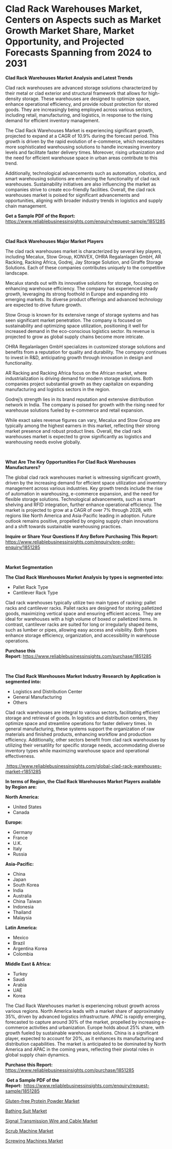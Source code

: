 <p><h1>Clad Rack Warehouses Market, Centers on Aspects such as Market Growth Market Share, Market Opportunity, and Projected Forecasts Spanning from 2024 to 2031</h1></p><p><strong>Clad Rack Warehouses Market Analysis and Latest Trends</strong></p>
<p><p>Clad rack warehouses are advanced storage solutions characterized by their metal or clad exterior and structural framework that allows for high-density storage. These warehouses are designed to optimize space, enhance operational efficiency, and provide robust protection for stored goods. They are increasingly being employed across various sectors, including retail, manufacturing, and logistics, in response to the rising demand for efficient inventory management.</p><p>The Clad Rack Warehouses Market is experiencing significant growth, projected to expand at a CAGR of 10.9% during the forecast period. This growth is driven by the rapid evolution of e-commerce, which necessitates more sophisticated warehousing solutions to handle increasing inventory levels and facilitate faster delivery times. Moreover, rising urbanization and the need for efficient warehouse space in urban areas contribute to this trend. </p><p>Additionally, technological advancements such as automation, robotics, and smart warehousing solutions are enhancing the functionality of clad rack warehouses. Sustainability initiatives are also influencing the market as companies strive to create eco-friendly facilities. Overall, the clad rack warehouses market is poised for significant advancements and opportunities, aligning with broader industry trends in logistics and supply chain management.</p></p>
<p><strong>Get a Sample PDF of the Report:&nbsp;</strong> <a href="https://www.reliablebusinessinsights.com/enquiry/request-sample/1851285?utm_campaign=39&utm_medium=2&utm_source=Github&utm_content=ia&utm_term=18102024&utm_id=clad-rack-warehouses">https://www.reliablebusinessinsights.com/enquiry/request-sample/1851285</a></p>
<p>&nbsp;</p>
<p><strong>Clad Rack Warehouses Major Market Players</strong></p>
<p><p>The clad rack warehouses market is characterized by several key players, including Mecalux, Stow Group, KONVEX, OHRA Regalanlagen GmbH, AR Racking, Racking Africa, Godrej, Jay Storage Solution, and Giraffe Storage Solutions. Each of these companies contributes uniquely to the competitive landscape.</p><p>Mecalux stands out with its innovative solutions for storage, focusing on enhancing warehouse efficiency. The company has experienced steady growth, leveraging its strong foothold in Europe and expanding into emerging markets. Its diverse product offerings and advanced technology are expected to drive future growth.</p><p>Stow Group is known for its extensive range of storage systems and has seen significant market penetration. The company is focused on sustainability and optimizing space utilization, positioning it well for increased demand in the eco-conscious logistics sector. Its revenue is projected to grow as global supply chains become more intricate.</p><p>OHRA Regalanlagen GmbH specializes in customized storage solutions and benefits from a reputation for quality and durability. The company continues to invest in R&D, anticipating growth through innovation in design and functionality.</p><p>AR Racking and Racking Africa focus on the African market, where industrialization is driving demand for modern storage solutions. Both companies project substantial growth as they capitalize on expanding manufacturing and logistics sectors in the region.</p><p>Godrej’s strength lies in its brand reputation and extensive distribution network in India. The company is poised for growth with the rising need for warehouse solutions fueled by e-commerce and retail expansion.</p><p>While exact sales revenue figures can vary, Mecalux and Stow Group are typically among the highest earners in this market, reflecting their strong market presence and robust product lines. Overall, the clad rack warehouses market is expected to grow significantly as logistics and warehousing needs evolve globally.</p></p>
<p>&nbsp;</p>
<p><strong>What Are The Key Opportunities For Clad Rack Warehouses Manufacturers?</strong></p>
<p><p>The global clad rack warehouses market is witnessing significant growth, driven by the increasing demand for efficient space utilization and inventory management across various industries. Key growth trends include the rise of automation in warehousing, e-commerce expansion, and the need for flexible storage solutions. Technological advancements, such as smart shelving and RFID integration, further enhance operational efficiency. The market is projected to grow at a CAGR of over 7% through 2028, with regions like North America and Asia-Pacific leading in adoption. Future outlook remains positive, propelled by ongoing supply chain innovations and a shift towards sustainable warehousing practices.</p></p>
<p><strong>Inquire or Share Your Questions If Any Before Purchasing This Report:</strong> <a href="https://www.reliablebusinessinsights.com/enquiry/pre-order-enquiry/1851285?utm_campaign=39&utm_medium=2&utm_source=Github&utm_content=ia&utm_term=18102024&utm_id=clad-rack-warehouses">https://www.reliablebusinessinsights.com/enquiry/pre-order-enquiry/1851285</a></p>
<p>&nbsp;</p>
<p><strong>Market Segmentation</strong></p>
<p><strong>The Clad Rack Warehouses Market Analysis by types is segmented into:</strong></p>
<p><ul><li>Pallet Rack Type</li><li>Cantilever Rack Type</li></ul></p>
<p><p>Clad rack warehouses typically utilize two main types of racking: pallet racks and cantilever racks. Pallet racks are designed for storing palletized goods, maximizing vertical space and ensuring efficient access. They are ideal for warehouses with a high volume of boxed or palletized items. In contrast, cantilever racks are suited for long or irregularly shaped items, such as lumber or pipes, allowing easy access and visibility. Both types enhance storage efficiency, organization, and accessibility in warehouse operations.</p></p>
<p><strong>Purchase this Report:&nbsp;</strong><a href="https://www.reliablebusinessinsights.com/purchase/1851285?utm_campaign=39&utm_medium=2&utm_source=Github&utm_content=ia&utm_term=18102024&utm_id=clad-rack-warehouses">https://www.reliablebusinessinsights.com/purchase/1851285</a></p>
<p>&nbsp;</p>
<p><strong>The Clad Rack Warehouses Market Industry Research by Application is segmented into:</strong></p>
<p><ul><li>Logistics and Distribution Center</li><li>General Manufacturing</li><li>Others</li></ul></p>
<p><p>Clad rack warehouses are integral to various sectors, facilitating efficient storage and retrieval of goods. In logistics and distribution centers, they optimize space and streamline operations for faster delivery times. In general manufacturing, these systems support the organization of raw materials and finished products, enhancing workflow and production efficiency. Additionally, other sectors benefit from clad rack warehouses by utilizing their versatility for specific storage needs, accommodating diverse inventory types while maximizing warehouse space and operational effectiveness.</p></p>
<p><a href="https://www.reliablebusinessinsights.com/global-clad-rack-warehouses-market-r1851285?utm_campaign=39&utm_medium=2&utm_source=Github&utm_content=ia&utm_term=18102024&utm_id=clad-rack-warehouses">&nbsp;https://www.reliablebusinessinsights.com/global-clad-rack-warehouses-market-r1851285</a></p>
<p><strong>In terms of Region, the Clad Rack Warehouses Market Players available by Region are:</strong></p>
<p>
    <p> <strong> North America: </strong>
        <ul>
            <li>United States</li>
            <li>Canada</li>
        </ul>
        </p> 
    <p> <strong> Europe: </strong>
        <ul>
            <li>Germany</li>
            <li>France</li>
            <li>U.K.</li>
            <li>Italy</li>
            <li>Russia</li>
        </ul>
        </p> 
    <p> <strong> Asia-Pacific: </strong>
        <ul>
            <li>China</li>
            <li>Japan</li>
            <li>South Korea</li>
            <li>India</li>
            <li>Australia</li>
            <li>China Taiwan</li>
            <li>Indonesia</li>
            <li>Thailand</li>
            <li>Malaysia</li>
        </ul>
        </p> 
    <p> <strong> Latin America: </strong>
        <ul>
            <li>Mexico</li>
            <li>Brazil</li>
            <li>Argentina Korea</li>
            <li>Colombia</li>
        </ul>
        </p> 
    <p> <strong> Middle East & Africa: </strong>
        <ul>
            <li>Turkey</li>
            <li>Saudi</li>
            <li>Arabia</li>
            <li>UAE</li>
            <li>Korea</li>
        </ul>
    </p>
    </p>
<p><p>The Clad Rack Warehouses market is experiencing robust growth across various regions. North America leads with a market share of approximately 35%, driven by advanced logistics infrastructure. APAC is rapidly emerging, forecasted to capture around 30% of the market, propelled by increasing e-commerce activities and urbanization. Europe holds about 25% share, with growth fueled by sustainable warehouse solutions. China is a significant player, expected to account for 20%, as it enhances its manufacturing and distribution capabilities. The market is anticipated to be dominated by North America and APAC in the coming years, reflecting their pivotal roles in global supply chain dynamics.</p></p>
<p><strong>Purchase this Report: </strong><a href="https://www.reliablebusinessinsights.com/purchase/1851285?utm_campaign=39&utm_medium=2&utm_source=Github&utm_content=ia&utm_term=18102024&utm_id=clad-rack-warehouses">https://www.reliablebusinessinsights.com/purchase/1851285</a></p>
<p>&nbsp;<strong>Get a Sample PDF of the Report:&nbsp;&nbsp;</strong><a href="https://www.reliablebusinessinsights.com/enquiry/request-sample/1851285?utm_campaign=39&utm_medium=2&utm_source=Github&utm_content=ia&utm_term=18102024&utm_id=clad-rack-warehouses">https://www.reliablebusinessinsights.com/enquiry/request-sample/1851285</a></p>
<p><strong></strong></p>
<p><p><a href="https://github.com/ritchieduld0/Market-Research-Report-List-1/blob/main/gluten-free-protein-powder-market.md?utm_campaign=39&utm_medium=2&utm_source=Github&utm_content=ia&utm_term=18102024&utm_id=clad-rack-warehouses">Gluten-free Protein Powder Market</a></p><p><a href="https://www.linkedin.com/pulse/global-bathing-suit-market-opportunities-forecast-period-from-q4zxe?utm_campaign=39&utm_medium=2&utm_source=Github&utm_content=ia&utm_term=18102024&utm_id=clad-rack-warehouses">Bathing Suit Market</a></p><p><a href="https://www.linkedin.com/pulse/signal-transmission-wire-cable-revenue-growth-report-2024-2031-s1cnc?utm_campaign=39&utm_medium=2&utm_source=Github&utm_content=ia&utm_term=18102024&utm_id=clad-rack-warehouses">Signal Transmission Wire and Cable Market</a></p><p><a href="https://issuu.com/reportprime-2/docs/scrub-machine-market-size-2030.pptx_ff4b972c65b34d?utm_campaign=39&utm_medium=2&utm_source=Github&utm_content=ia&utm_term=18102024&utm_id=clad-rack-warehouses">Scrub Machine Market</a></p><p><a href="https://issuu.com/reportprime-2/docs/screwing-machines-market-size-2030._5ee18d9f489622?utm_campaign=39&utm_medium=2&utm_source=Github&utm_content=ia&utm_term=18102024&utm_id=clad-rack-warehouses">Screwing Machines Market</a></p></p>